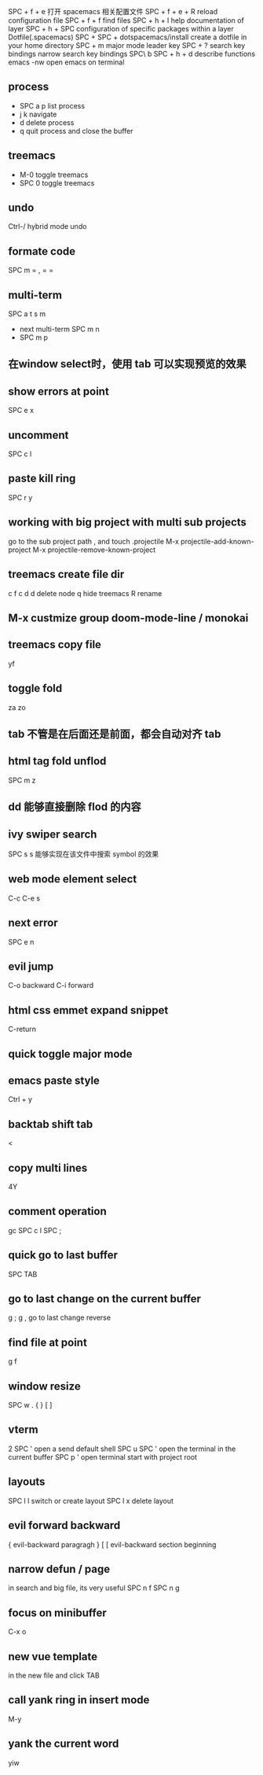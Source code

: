 SPC + f + e 打开 spacemacs 相关配置文件
SPC + f + e + R reload configuration file
SPC + f + f find files
SPC + h + l help documentation of layer
SPC + h + SPC configuration of specific packages within a layer
Dotfile(.spacemacs)
SPC + SPC + dotspacemacs/install create a dotfile in your home directory
SPC + m major mode leader key
SPC + ? search key bindings
narrow search key bindings SPC\ b
SPC + h + d describe functions
emacs -nw open emacs on terminal

## process
- SPC a p list process
- j k navigate
- d delete process
- q quit process and close the buffer
## treemacs
- M-0 toggle treemacs
- SPC 0 toggle treemacs
## undo
Ctrl-/ hybrid mode undo
## formate code
SPC m =
, = = 
## multi-term
SPC a t s m
- next multi-term SPC m n
- SPC m p
## 在window select时，使用 tab 可以实现预览的效果
## show errors at point
SPC e x
## uncomment
SPC c l
## paste kill ring
SPC r y
## working with big project with multi sub projects
go to the sub project path , and touch .projectile
M-x projectile-add-known-project
M-x projectile-remove-known-project
## treemacs create file dir
c f 
c d
d delete node
q hide treemacs
R rename
## M-x custmize group doom-mode-line / monokai
## treemacs copy file
yf
## toggle fold
za
zo
## tab 不管是在后面还是前面，都会自动对齐 tab
## html tag fold unflod
SPC m z
## dd 能够直接删除 flod 的内容
## ivy swiper search 
SPC s s 能够实现在该文件中搜索 symbol 的效果
## web mode element select
C-c C-e s
## next error
SPC e n
## evil jump
C-o backward
C-i forward
## html css emmet expand snippet
C-return
## quick toggle major mode
## emacs paste style
Ctrl + y
## backtab shift tab
<
>
## copy multi lines
4Y
## comment operation
gc
SPC c l
SPC ;
## quick go to last buffer
SPC TAB
## go to last change on the current buffer
g ;
g , go to last change reverse

## find file at point
g f

## window resize
SPC w .
{ }
[ ]

## vterm
2 SPC ' open a send default shell
SPC u SPC ' open the terminal in the current buffer
SPC p ' open terminal start with project root

## layouts
SPC l l switch or create layout
SPC l x delete layout

## evil forward backward
{ evil-backward paragragh
}
[ [ evil-backward section beginning

## narrow defun / page
in search and big file, its very useful
SPC n f
SPC n g

## focus on minibuffer
C-x o

## new vue template

in the new file and click TAB

## call yank ring in insert mode
M-y

## yank the current word
yiw
